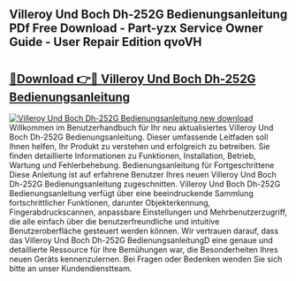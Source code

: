 ## Villeroy Und Boch Dh-252G Bedienungsanleitung PDf Free Download - Part-yzx Service Owner Guide - User Repair Edition qvoVH

# <h2><a href="http://df0l8c.blite.top/?on=Villeroy+Und+Boch+Dh-252G+Bedienungsanleitung">🔗Download 👉🔴 Villeroy Und Boch Dh-252G Bedienungsanleitung</a></h2>

[![Villeroy Und Boch Dh-252G Bedienungsanleitung new download](https://i.imgur.com/lujVjoI.png)](http://df0l8c.blite.top/?on=Villeroy+Und+Boch+Dh-252G+Bedienungsanleitung)
Willkommen im Benutzerhandbuch für Ihr neu aktualisiertes Villeroy Und Boch Dh-252G Bedienungsanleitung. Dieser umfassende Leitfaden soll Ihnen helfen, Ihr Produkt zu verstehen und erfolgreich zu betreiben. Sie finden detaillierte Informationen zu Funktionen, Installation, Betrieb, Wartung und Fehlerbehebung. Bedienungsanleitung für Fortgeschrittene Diese Anleitung ist auf erfahrene Benutzer Ihres neuen Villeroy Und Boch Dh-252G Bedienungsanleitung zugeschnitten. Villeroy Und Boch Dh-252G Bedienungsanleitung verfügt über eine beeindruckende Sammlung fortschrittlicher Funktionen, darunter Objekterkennung, Fingerabdruckscannen, anpassbare Einstellungen und Mehrbenutzerzugriff, die alle einfach über die benutzerfreundliche und intuitive Benutzeroberfläche gesteuert werden können. Wir vertrauen darauf, dass das Villeroy Und Boch Dh-252G BedienungsanleitungD eine genaue und detaillierte Ressource für Ihre Bemühungen war, die Besonderheiten Ihres neuen Geräts kennenzulernen. Bei Fragen oder Bedenken wenden Sie sich bitte an unser Kundendienstteam.
